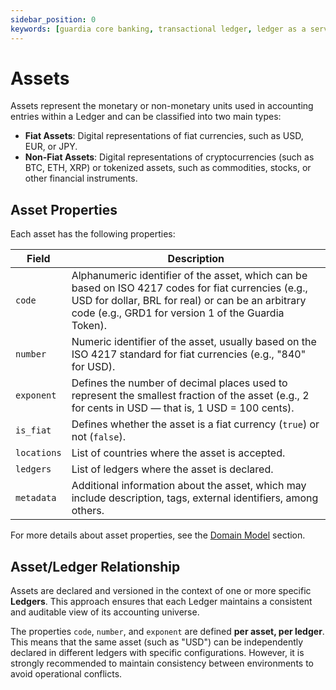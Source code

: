 ```yaml
---
sidebar_position: 0
keywords: [guardia core banking, transactional ledger, ledger as a service, assets, ias-1, ias-8]
---
```


# Assets

Assets represent the monetary or non-monetary units used in accounting entries within a Ledger and can be classified into two main types:

- **Fiat Assets**: Digital representations of fiat currencies, such as USD, EUR, or JPY.
- **Non-Fiat Assets**: Digital representations of cryptocurrencies (such as BTC, ETH, XRP) or tokenized assets, such as commodities, stocks, or other financial instruments.

## Asset Properties

Each asset has the following properties:

| Field       | Description |
|-------------|-----------|
| `code`      | Alphanumeric identifier of the asset, which can be based on ISO 4217 codes for fiat currencies (e.g., USD for dollar, BRL for real) or can be an arbitrary code (e.g., GRD1 for version 1 of the Guardia Token). |
| `number`    | Numeric identifier of the asset, usually based on the ISO 4217 standard for fiat currencies (e.g., "840" for USD). |
| `exponent`  | Defines the number of decimal places used to represent the smallest fraction of the asset (e.g., 2 for cents in USD — that is, 1 USD = 100 cents). |
| `is_fiat`   | Defines whether the asset is a fiat currency (`true`) or not (`false`). |
| `locations` | List of countries where the asset is accepted. |
| `ledgers`   | List of ledgers where the asset is declared. |
| `metadata`  | Additional information about the asset, which may include description, tags, external identifiers, among others. |

For more details about asset properties, see the [Domain Model](../models/index.md#assets) section.

## Asset/Ledger Relationship

Assets are declared and versioned in the context of one or more specific **Ledgers**. This approach ensures that each Ledger maintains a consistent and auditable view of its accounting universe.

The properties `code`, `number`, and `exponent` are defined **per asset, per ledger**. This means that the same asset (such as "USD") can be independently declared in different ledgers with specific configurations. However, it is strongly recommended to maintain consistency between environments to avoid operational conflicts.